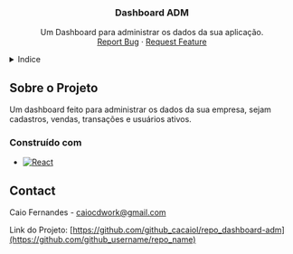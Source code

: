 
<div align="center">
  <a href="https://github.com/github_cacaiol/repo_dashboard-adm">
  </a>

<h3 align="center">Dashboard ADM</h3>

  <p align="center">
    Um Dashboard para administrar os dados da sua aplicação.
    <br />
    <a href="https://github.com/github_cacaiol/issues">Report Bug</a>
    ·
    <a href="https://github.com/github_cacaiol/repo_dashboard-adm/issues">Request Feature</a>
  </p>
</div>


<!-- TABLE OF CONTENTS -->
<details>
  <summary>Indice</summary>
  <ol>
    <li>
      <a href="#sobre-o-projeto">Sobre o Projeto</a>
    <li><a href="#construído-com">Construído com</a></li>
    </li>
    <li><a href="#contact">Contato</a></li>
  </ol>
</details>


<!-- ABOUT THE PROJECT -->
## Sobre o Projeto


Um dashboard feito para administrar os dados da sua empresa, sejam cadastros, vendas, transações e usuários ativos.

### Construído com

* [![React][React.js]][React-url]

## Contact

Caio Fernandes - caiocdwork@gmail.com

Link do Projeto: [https://github.com/github_cacaiol/repo_dashboard-adm](https://github.com/github_username/repo_name)


<!-- MARKDOWN LINKS & IMAGES -->
[React.js]: https://img.shields.io/badge/React-20232A?style=for-the-badge&logo=react&logoColor=61DAFB
[React-url]: https://pt-br.reactjs.org/
